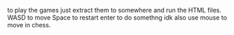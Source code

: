 to play the games just extract them to somewhere and run the HTML files. WASD to move Space to restart enter to do somethng idk also use mouse to move in chess.
